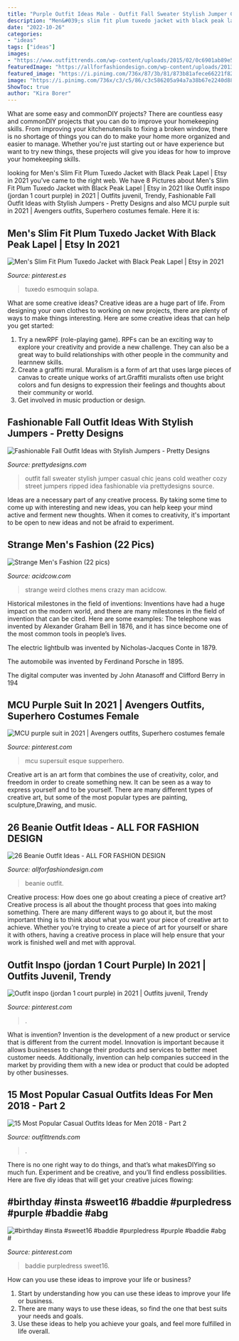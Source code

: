 ```yaml
---
title: "Purple Outfit Ideas Male - Outfit Fall Sweater Stylish Jumper Casual Chic Jeans Cold Weather Cozy Street Jumpers Ripped Idea Fashionable Via Prettydesigns Source"
description: "Men&#039;s slim fit plum tuxedo jacket with black peak lapel"
date: "2022-10-26"
categories:
- "ideas"
tags: ["ideas"]
images:
- "https://www.outfittrends.com/wp-content/uploads/2015/02/0c6901ab89e5360ca89ee38988cac8db.jpg"
featuredImage: "https://allforfashiondesign.com/wp-content/uploads/2013/12/e-22-600x880.jpg"
featured_image: "https://i.pinimg.com/736x/87/3b/81/873b81afece66221f82b41c50ccc6e1a.jpg"
image: "https://i.pinimg.com/736x/c3/c5/86/c3c586205a94a7a38b67e2240d88606f.jpg"
ShowToc: true
author: "Kira Borer"
---
```



What are some easy and commonDIY projects?
There are countless easy and commonDIY projects that you can do to improve your homekeeping skills. From improving your kitchenutensils to fixing a broken window, there is no shortage of things you can do to make your home more organized and easier to manage. Whether you're just starting out or have experience but want to try new things, these projects will give you ideas for how to improve your homekeeping skills.

	

		
looking for Men&#039;s Slim Fit Plum Tuxedo Jacket with Black Peak Lapel | Etsy in 2021 you've came to the right web. We have 8 Pictures about Men&#039;s Slim Fit Plum Tuxedo Jacket with Black Peak Lapel | Etsy in 2021 like Outfit inspo (jordan 1 court purple) in 2021 | Outfits juvenil, Trendy, Fashionable Fall Outfit Ideas with Stylish Jumpers - Pretty Designs and also MCU purple suit in 2021 | Avengers outfits, Superhero costumes female. Here it is:
		
    
## Men&#039;s Slim Fit Plum Tuxedo Jacket With Black Peak Lapel | Etsy In 2021

<img loading=lazy src="https://i.pinimg.com/736x/c3/c5/86/c3c586205a94a7a38b67e2240d88606f.jpg" onerror="this.onerror=null;this.src='https://tse2.mm.bing.net/th?id=OIP.-7i_BLF3a51z0Dc4Pi9hzAHaLx&amp;pid=15.1';" alt="Men&#039;s Slim Fit Plum Tuxedo Jacket with Black Peak Lapel | Etsy in 2021">

_Source: pinterest.es_

>tuxedo esmoquin solapa. 

	

What are some creative ideas?
Creative ideas are a huge part of life. From designing your own clothes to working on new projects, there are plenty of ways to make things interesting. Here are some creative ideas that can help you get started: 
1. Try a newRPF (role-playing game). RPFs can be an exciting way to explore your creativity and provide a new challenge. They can also be a great way to build relationships with other people in the community and learnnew skills. 
2. Create a graffiti mural. Muralism is a form of art that uses large pieces of canvas to create unique works of art.Graffiti muralists often use bright colors and fun designs to expression their feelings and thoughts about their community or world. 
3. Get involved in music production or design.

    
## Fashionable Fall Outfit Ideas With Stylish Jumpers - Pretty Designs

<img loading=lazy src="https://www.prettydesigns.com/wp-content/uploads/2014/10/Black-Jumper-with-Ripped-Jeans-for-Fall.jpg" onerror="this.onerror=null;this.src='https://tse4.mm.bing.net/th?id=OIP.gMGvScFrSvOMZgCjRU32UgHaK3&amp;pid=15.1';" alt="Fashionable Fall Outfit Ideas with Stylish Jumpers - Pretty Designs">

_Source: prettydesigns.com_

>outfit fall sweater stylish jumper casual chic jeans cold weather cozy street jumpers ripped idea fashionable via prettydesigns source. 

	

Ideas are a necessary part of any creative process. By taking some time to come up with interesting and new ideas, you can help keep your mind active and ferment new thoughts. When it comes to creativity, it's important to be open to new ideas and not be afraid to experiment.

    
## Strange Men&#039;s Fashion (22 Pics)

<img loading=lazy src="https://cdn.acidcow.com/pics/20100120/strange_mens_fashion_14.jpg" onerror="this.onerror=null;this.src='https://tse2.mm.bing.net/th?id=OIP.OybZBMe_vvHnusxECSHkQwHaLS&amp;pid=15.1';" alt="Strange Men&#039;s Fashion (22 pics)">

_Source: acidcow.com_

>strange weird clothes mens crazy man acidcow. 

	

Historical milestones in the field of inventions:
Inventions have had a huge impact on the modern world, and there are many milestones in the field of invention that can be cited. Here are some examples:
The telephone was invented by Alexander Graham Bell in 1876, and it has since become one of the most common tools in people’s lives.

The electric lightbulb was invented by Nicholas-Jacques Conte in 1879.

The automobile was invented by Ferdinand Porsche in 1895. 

The digital computer was invented by John Atanasoff and Clifford Berry in 194
    
## MCU Purple Suit In 2021 | Avengers Outfits, Superhero Costumes Female

<img loading=lazy src="https://i.pinimg.com/736x/c4/b9/ec/c4b9eca6c9967ca0dbbff8ab4d3d9324.jpg" onerror="this.onerror=null;this.src='https://tse3.mm.bing.net/th?id=OIP.7emQHVFKKL2AzX70ojgnTgHaJ3&amp;pid=15.1';" alt="MCU purple suit in 2021 | Avengers outfits, Superhero costumes female">

_Source: pinterest.com_

>mcu supersuit esque supperhero. 

	

Creative art is an art form that combines the use of creativity, color, and freedom in order to create something new. It can be seen as a way to express yourself and to be yourself. There are many different types of creative art, but some of the most popular types are painting, sculpture,Drawing, and music.

    
## 26 Beanie Outfit Ideas - ALL FOR FASHION DESIGN

<img loading=lazy src="https://allforfashiondesign.com/wp-content/uploads/2013/12/e-22-600x880.jpg" onerror="this.onerror=null;this.src='https://tse1.mm.bing.net/th?id=OIP.Tmq1bzAoDlnqOr6FOTGvuQHaK3&amp;pid=15.1';" alt="26 Beanie Outfit Ideas - ALL FOR FASHION DESIGN">

_Source: allforfashiondesign.com_

>beanie outfit. 

	

Creative process: How does one go about creating a piece of creative art?
Creative process is all about the thought process that goes into making something. There are many different ways to go about it, but the most important thing is to think about what you want your piece of creative art to achieve. Whether you’re trying to create a piece of art for yourself or share it with others, having a creative process in place will help ensure that your work is finished well and met with approval.

    
## Outfit Inspo (jordan 1 Court Purple) In 2021 | Outfits Juvenil, Trendy

<img loading=lazy src="https://i.pinimg.com/736x/cb/38/ff/cb38fffa6a78ed71fb2fc10610ed39e7.jpg" onerror="this.onerror=null;this.src='https://tse3.mm.bing.net/th?id=OIP.ykzBPN439kaXoOJRUhqttAHaJ3&amp;pid=15.1';" alt="Outfit inspo (jordan 1 court purple) in 2021 | Outfits juvenil, Trendy">

_Source: pinterest.com_

>. 

	

What is invention?
Invention is the development of a new product or service that is different from the current model. Innovation is important because it allows businesses to change their products and services to better meet customer needs. Additionally, invention can help companies succeed in the market by providing them with a new idea or product that could be adopted by other businesses.

    
## 15 Most Popular Casual Outfits Ideas For Men 2018 - Part 2

<img loading=lazy src="https://www.outfittrends.com/wp-content/uploads/2015/02/0c6901ab89e5360ca89ee38988cac8db.jpg" onerror="this.onerror=null;this.src='https://tse3.mm.bing.net/th?id=OIP.F_BWoH1NXVyHZlES8vT6pgHaMC&amp;pid=15.1';" alt="15 Most Popular Casual Outfits Ideas for Men 2018 - Part 2">

_Source: outfittrends.com_

>. 

	

There is no one right way to do things, and that’s what makesDIYing so much fun. Experiment and be creative, and you’ll find endless possibilities. Here are five diy ideas that will get your creative juices flowing:

    
## #birthday #insta #sweet16 #baddie #purpledress #purple #baddie #abg #

<img loading=lazy src="https://i.pinimg.com/736x/87/3b/81/873b81afece66221f82b41c50ccc6e1a.jpg" onerror="this.onerror=null;this.src='https://tse3.mm.bing.net/th?id=OIP.B6D7njCPIMVchmj10hzQvgHaJ3&amp;pid=15.1';" alt="#birthday #insta #sweet16 #baddie #purpledress #purple #baddie #abg #">

_Source: pinterest.com_

>baddie purpledress sweet16. 

	

How can you use these ideas to improve your life or business?
1. Start by understanding how you can use these ideas to improve your life or business.
2. There are many ways to use these ideas, so find the one that best suits your needs and goals.
3. Use these ideas to help you achieve your goals, and feel more fulfilled in life overall.

